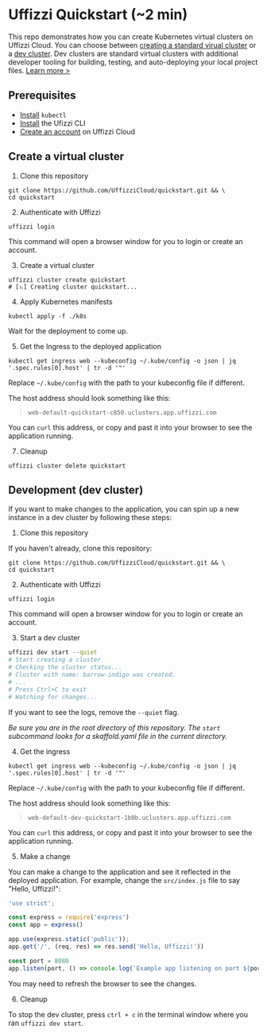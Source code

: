 # Uffizzi Quickstart (~2 min)

This repo demonstrates how you can create Kubernetes virtual clusters on Uffizzi Cloud. You can choose between [creating a standard virual cluster](#create-a-virtual-cluster) or a [dev cluster](#development-dev-cluster). Dev clusters are standard virtual clusters with additional developer tooling for building, testing, and auto-deploying your local project files. [Learn more >](https://docs.uffizzi.com/docs/quickstart)

## Prerequisites

- [Install](https://kubernetes.io/docs/tasks/tools/install-kubectl/) `kubectl`  
- [Install](https://docs.uffizzi.com/installation) the Ufizzi CLI  
- [Create an account](https://docs.uffizzi.com/installation#authentication) on Uffizzi Cloud  

## Create a virtual cluster

1. Clone this repository
```
git clone https://github.com/UffizziCloud/quickstart.git && \
cd quickstart
```

2. Authenticate with Uffizzi
```
uffizzi login
```

This command will open a browser window for you to login or create an account.

3. Create a virtual cluster
```
uffizzi cluster create quickstart
# [⠦] Creating cluster quickstart...
```

4. Apply Kubernetes manifests
```
kubectl apply -f ./k8s
```

Wait for the deployment to come up.  

5. Get the Ingress to the deployed application  
```
kubectl get ingress web --kubeconfig ~/.kube/config -o json | jq '.spec.rules[0].host' | tr -d '"'
```

Replace `~/.kube/config` with the path to your kubeconfig file if different.

The host address should look something like this:  
> `web-default-quickstart-c850.uclusters.app.uffizzi.com`  

You can `curl` this address, or copy and past it into your browser to see the application running.

7. Cleanup
```
uffizzi cluster delete quickstart
```

## Development (dev cluster)

If you want to make changes to the application, you can spin up a new instance in a dev cluster by following these steps:  

1. Clone this repository

If you haven't already, clone this repository:  
```
git clone https://github.com/UffizziCloud/quickstart.git && \
cd quickstart
```

2. Authenticate with Uffizzi
```
uffizzi login
```

This command will open a browser window for you to login or create an account.

3. Start a dev cluster
``` bash
uffizzi dev start --quiet
# Start creating a cluster
# Checking the cluster status...
# Cluster with name: barrow-indigo was created.
# ...
# Press Ctrl+C to exit
# Watching for changes...
```

If you want to see the logs, remove the `--quiet` flag.

_Be sure you are in the root directory of this repository. The `start` subcommand looks for a skaffold.yaml file in the current directory._

4. Get the ingress

```
kubectl get ingress web --kubeconfig ~/.kube/config -o json | jq '.spec.rules[0].host' | tr -d '"'
```

Replace `~/.kube/config` with the path to your kubeconfig file if different.

The host address should look something like this:  

> `web-default-dev-quickstart-1b0b.uclusters.app.uffizzi.com`

You can `curl` this address, or copy and past it into your browser to see the application running.

5. Make a change

You can make a change to the application and see it reflected in the deployed application. For example, change the `src/index.js` file to say "Hello, Uffizzi!":

``` javascript
'use strict';

const express = require('express')
const app = express()

app.use(express.static('public'));
app.get('/', (req, res) => res.send('Hello, Uffizzi!'))

const port = 8080
app.listen(port, () => console.log(`Example app listening on port ${port}!`))
```

You may need to refresh the browser to see the changes.

6. Cleanup  

To stop the dev cluster, press `ctrl + c` in the terminal window where you ran `uffizzi dev start`.